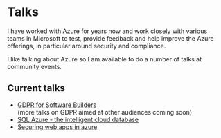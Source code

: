 # Talks
I have worked with Azure for years now and work closely with various teams in Microsoft to test, provide feedback and help improve the Azure offerings, in particular around security and compliance.

I like talking about Azure so I am available to do a number of talks at community events. 

## Current talks
- [GDPR for Software Builders](GDPR_for_software_builders.md)  
(more talks on GDPR aimed at other audiences coming soon)
- [SQL Azure - the intelligent cloud database](SQL_Azure_the_intelligent_cloud_database.md)
- [Securing web apps in azure](Securing_web_apps_in_azure.md)